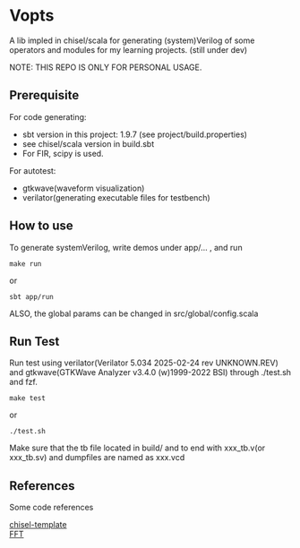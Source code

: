 # Vopts

A lib impled in chisel/scala for generating (system)Verilog of some operators and modules for my learning projects. (still under dev) <br>

NOTE: THIS REPO IS ONLY FOR PERSONAL USAGE.

## Prerequisite

For code generating:

- sbt version in this project: 1.9.7 (see project/build.properties)
- see chisel/scala version in build.sbt
- For FIR, scipy is used.

For autotest:

- gtkwave(waveform visualization)
- verilator(generating executable files for testbench)

## How to use

To generate systemVerilog, write demos under app/... , and run

```
make run
```

or

```
sbt app/run
```

ALSO, the global params can be changed in src/global/config.scala

## Run Test

Run test using verilator(Verilator 5.034 2025-02-24 rev UNKNOWN.REV) and gtkwave(GTKWave Analyzer v3.4.0 (w)1999-2022 BSI) through ./test.sh and fzf.

```
make test
```

or

```
./test.sh
```

Make sure that the tb file located in build/ and to end with xxx_tb.v(or xxx_tb.sv) and dumpfiles are named as xxx.vcd

## References

Some code references

[chisel-template](https://github.com/chipsalliance/chisel-template.git) <br>
[FFT](https://github.com/IA-C-Lab-Fudan/Chisel-FFT-generator.git)
